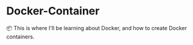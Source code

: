 # Docker-Container

📦 This is where I'll be learning about Docker, and how to create Docker containers.
